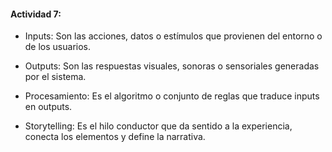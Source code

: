 #### Actividad 7: 

- Inputs: Son las acciones, datos o estímulos que provienen del entorno o de los usuarios.

- Outputs: Son las respuestas visuales, sonoras o sensoriales generadas por el sistema.

- Procesamiento: Es el algoritmo o conjunto de reglas que traduce inputs en outputs.

- Storytelling: Es el hilo conductor que da sentido a la experiencia, conecta los elementos y define la narrativa.
